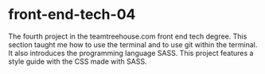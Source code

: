 # front-end-tech-04
The fourth project in the teamtreehouse.com front end tech degree. This section taught me how to use the terminal and to use git within the terminal. It also introduces the programming language SASS. This project features a style guide with the CSS made with SASS.

